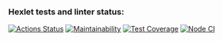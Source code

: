 ### Hexlet tests and linter status:
[![Actions Status](https://github.com/Grainycurd/frontend-project-46/workflows/hexlet-check/badge.svg)](https://github.com/Grainycurd/frontend-project-46/actions)
[![Maintainability](https://api.codeclimate.com/v1/badges/8b3612893795a530be87/maintainability)](https://codeclimate.com/github/Grainycurd/frontend-project-46/maintainability)
[![Test Coverage](https://api.codeclimate.com/v1/badges/8b3612893795a530be87/test_coverage)](https://codeclimate.com/github/Grainycurd/frontend-project-46/test_coverage)
[![Node CI](https://github.com/Grainycurd/frontend-project-46/actions/workflows/nodejs.yml/badge.svg)](https://github.com/Grainycurd/frontend-project-46/actions/workflows/nodejs.yml)
